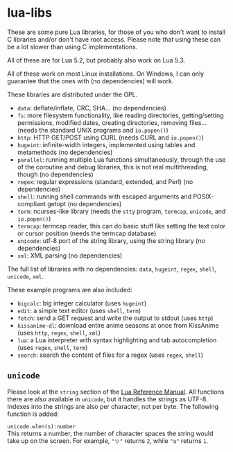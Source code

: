 # lua-libs
These are some pure Lua libraries, for those of you who don't want to install C libraries and/or don't have root access. Please note that using these can be a lot slower than using C implementations.

All of these are for Lua 5.2, but probably also work on Lua 5.3.

All of these work on most Linux installations. On Windows, I can only guarantee that the ones with (no dependencies) will work.

These libraries are distributed under the GPL.

- `data`: deflate/inflate, CRC, SHA... (no dependencies)
- `fs`: more filesystem functionality, like reading directories, getting/setting permissions, modified dates, creating directories, removing files... (needs the standard UNIX programs and `io.popen()`)
- `http`: HTTP GET/POST using CURL (needs CURL and `io.popen()`)
- `hugeint`: infinite-width integers, implemented using tables and metamethods (no dependencies)
- `parallel`: running multiple Lua functions simultaneously, through the use of the coroutine and debug libraries, this is not real multithreading, though (no dependencies)
- `regex`: regular expressions (standard, extended, and Perl) (no dependencies)
- `shell`: running shell commands with escaped arguments and POSIX-compliant getopt (no dependencies)
- `term`: ncurses-like library (needs the `stty` program, `termcap`, `unicode`, and `io.popen()`)
- `termcap`: termcap reader, this can do basic stuff like setting the text color or cursor position (needs the termcap database)
- `unicode`: utf-8 port of the string library, using the string library (no dependencies)
- `xml`: XML parsing (no dependencies)

The full list of libraries with no dependencies: `data`, `hugeint`, `regex`, `shell`, `unicode`, `xml`.

These example programs are also included:

- `bigcalc`: big integer calculator (uses `hugeint`)
- `edit`: a simple text editor (uses `shell`, `term`)
- `fetch`: send a GET request and write the output to stdout (uses `http`)
- `kissanime-dl`: download entire anime seasons at once from KissAnime (uses `http`, `regex`, `shell`, `xml`)
- `lua`: a Lua interpreter with syntax highlighting and tab autocompletion (uses `regex`, `shell`, `term`)
- `search`: search the content of files for a regex (uses `regex`, `shell`)


## `unicode`

Please look at the `string` section of the [Lua Reference Manual](https://www.lua.org/manual/5.2/manual.html#6.4). All functions there are also available in `unicode`, but it handles the strings as UTF-8. Indexes into the strings are also per character, not per byte. The following function is added:

`unicode.wlen(s):number`\
This returns a number, the number of character spaces the string would take up on the screen. For example, `"ツ"` returns `2`, while `"a"` returns `1`.
